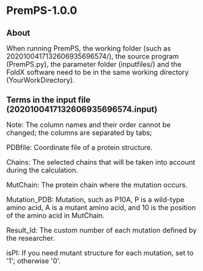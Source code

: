 # PremPS-1.0.0
## About
<font size=4> 
  
When running PremPS, the working folder (such as 2020100417132606935696574/), the source program (PremPS.py), the parameter folder (inputfiles/) and the FoldX software need to be in the same working directory (YourWorkDirectory). 
  
</font>

## Terms in the input file (2020100417132606935696574.input)
<font size=4> 

Note: The column names and their order cannot be changed; the columns are separated by tabs; 

PDBfile: Coordinate file of a protein structure.

Chains: The selected chains that will be taken into account during the calculation.

MutChain: The protein chain where the mutation occurs.

Mutation_PDB: Mutation, such as P10A, P is a wild-type amino acid, A is a mutant amino acid, and 10 is the position of the amino acid in MutChain.

Result_Id: The custom number of each mutation defined by the researcher.

isPI: If you need mutant structure for each mutation, set to '1'; otherwise '0'.

</font>
